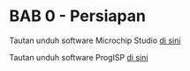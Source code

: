 # BAB 0 - Persiapan
Tautan unduh software Microchip Studio [di sini](https://www.microchip.com/en-us/tools-resources/develop/microchip-studio)

Tautan unduh software ProgISP [di sini](https://drive.google.com/drive/folders/1G_WXfEdQPxX-lAvnduUqyUKIWFsH9tVs)
